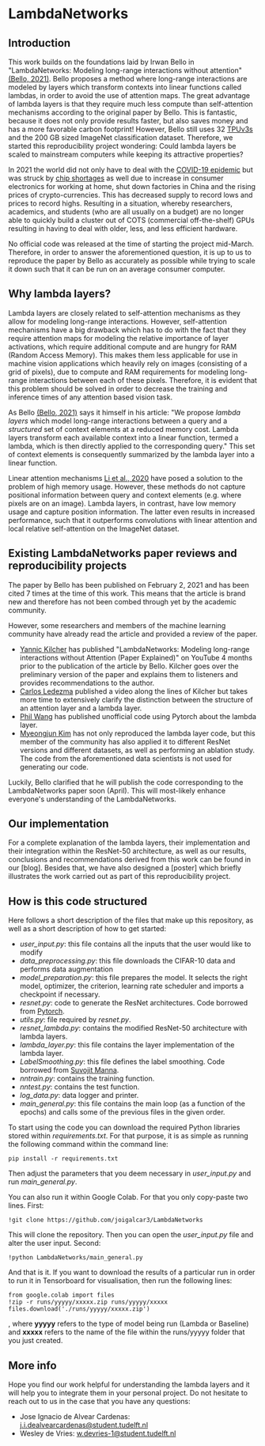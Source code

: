 # LambdaNetworks


## Introduction
This work builds on the foundations laid by Irwan Bello in "LambdaNetworks: Modeling long-range interactions without attention" 
[(Bello, 2021)](https://arxiv.org/abs/2102.08602). Bello proposes a method where long-range interactions are modeled by layers which 
transform contexts into linear functions called lambdas, in order to avoid the use of attention maps. The great advantage 
of lambda layers is that they require much less compute than self-attention mechanisms according to the original paper 
by Bello. This is fantastic, because it does not only provide results faster, but also saves money and has a more 
favorable carbon footprint! However, Bello still uses 32 [TPUv3s](https://cloud.google.com/tpu) and the 
200 GB sized ImageNet classification dataset. Therefore, we started this reproducibility project wondering: Could lambda 
layers be scaled to mainstream computers while keeping its attractive properties?

In 2021 the world did not only have to deal with the [COVID-19 epidemic](https://www.who.int/emergencies/diseases/novel-coronavirus-2019) 
but was struck by [chip shortages](https://www.cnbc.com/2021/02/10/whats-causing-the-chip-shortage-affecting-ps5-cars-and-more.html) 
as well due to increase in consumer electronics for working at home, shut down factories in China and the rising prices of crypto-currencies. 
This has decreased supply to record lows and prices to record highs. Resulting in a situation, whereby researchers, academics, 
and students (who are all usually on a budget) are no longer able to quickly build a cluster out of COTS (commercial off-the-shelf) 
GPUs resulting in having to deal with older, less, and less efficient hardware.

No official code was released at the time of starting the project mid-March. Therefore, in order to answer the 
aforementioned question, it is up to us to reproduce the paper by Bello as accurately as possible while trying to scale 
it down such that it can be run on an average consumer computer.



## Why lambda layers?

Lambda layers are closely related to self-attention mechanisms as they allow for modeling long-range interactions. 
However, self-attention mechanisms have a big drawback which has to do with the fact that they require attention maps 
for modeling the relative importance of layer activations, which require additional compute and are hungry for RAM 
(Random Access Memory). This makes them less applicable for use in machine vision applications which heavily rely on 
images (consisting of a grid of pixels), due to compute and RAM requirements for modeling long-range interactions 
between each of these pixels. Therefore, it is evident that this problem should be solved in order to decrease the 
training and inference times of any attention based vision task.

As Bello [(Bello, 2021)](https://arxiv.org/abs/2102.08602) says it himself in his article: "We propose _lambda layers_ which 
model long-range interactions between a query and a _structured_ set of context elements at a reduced memory 
cost. Lambda layers transform each available context into a linear function, termed a lambda, which is then directly 
applied to the corresponding query." This set of context elements is consequently summarized by the lambda layer into a
 linear function.

Linear attention mechanisms [Li et al., 2020](https://arxiv.org/abs/2007.14902) have posed a solution to the problem of high memory usage. However, 
these methods do not capture positional information between query and context elements (e.g. where pixels are on an 
image). Lambda layers, in contrast, have low memory usage and capture position information. The latter even results in 
increased performance, such that it outperforms convolutions with linear attention and local relative self-attention on 
the ImageNet dataset.

## Existing LambdaNetworks paper reviews and reproducibility projects
The paper by Bello has been published on February 2, 2021 and has been cited 7 times at the time of this work. 
This means that the article is brand new and therefore has not been combed through yet by the academic community.

However, some researchers and members of the machine learning community have already read the article and provided a
 review of the paper. 
 * [Yannic Kilcher](https://www.youtube.com/watch?v=3qxJ2WD8p4w) 
 has published "LambdaNetworks: Modeling long-range interactions without Attention (Paper Explained)" on YouTube 4 
 months prior to the publication of the article by Bello.  Kilcher goes over the preliminary version of the paper and 
 explains them to listeners and provides recommendations to the author. 
 * [Carlos Ledezma](https://www.youtube.com/watch?v=awclKwG0_sM) 
 published a video along the lines of Kilcher but takes more time to extensively clarify the distinction between the 
 structure of an attention layer and a lambda layer.
* [Phil Wang](https://github.com/lucidrains/lambda-networks) has published unofficial code using Pytorch 
about the lambda layer. 
* [Myeongjun Kim](https://github.com/leaderj1001/LambdaNetworks) has not only 
reproduced the lambda layer code, but this member of the community has also applied it to different ResNet versions
 and different datasets, as well as performing an ablation study. 
 The code from the aforementioned data scientists is not used for generating our code.

Luckily, Bello clarified that he will publish the code corresponding to the LambdaNetworks paper soon (April). This will
 most-likely enhance everyone's understanding of the LambdaNetworks.

## Our implementation
For a complete explanation of the lambda layers, their implementation and their integration within the ResNet-50 
architecture, as well as our results, conclusions and recommendations derived from this work can be found in our [blog]. 
Besides that, we have also designed a [poster] which briefly illustrates the work carried out as part of this 
reproducibility project. 

## How is this code structured
Here follows a short description of the files that make up this repository, as well as a short description of how to get 
started:
* _user\_input.py_: this file contains all the inputs that the user would like to modify
* _data\_preprocessing.py_: this file downloads the CIFAR-10 data and performs data augmentation
* _model\_preparation.py_: this file prepares the model. It selects the right model, optimizer, the criterion, learning
  rate scheduler and imports a checkpoint if necessary.
* _resnet.py_: code to generate the ResNet architectures. Code borrowed from [Pytorch](https://github.com/pytorch/vision/blob/master/torchvision/models/resnet.py).
* _utils.py_: file required by _resnet.py_.
* _resnet\_lambda.py_: contains the modified ResNet-50 architecture with lambda layers.
* _lambda\_layer.py_: this file contains the layer implementation of the lambda layer.
* _LabelSmoothing.py_: this file defines the label smoothing. Code borrowed from [Suvojit Manna](https://gist.github.com/suvojit-0x55aa/0afb3eefbb26d33f54e1fb9f94d6b609).
* _nntrain.py_: contains the training function.
* _nntest.py_: contains the test function.
* _log\_data.py_: data logger and printer.
* _main\_general.py_: this file contains the main loop (as a function of the epochs) and calls some of the previous 
files in the given order.

To start using the code you can download the required Python libraries stored within _requirements.txt_. For that purpose,
it is as simple as running the following command within the command line:
```shell script
pip install -r requirements.txt
```
Then adjust the parameters that you deem necessary in _user\_input.py_ and run _main\_general.py_.

You can also run it within Google Colab. For that you only copy-paste two lines. First:
```shell script
!git clone https://github.com/joigalcar3/LambdaNetworks
```
This will clone the repository. Then you can open the _user\_input.py_ file and alter the user input. Second:
```shell script
!python LambdaNetworks/main_general.py
```
And that is it. If you want to download the results of a particular run in order to run it in Tensorboard for visualisation,
 then run the following lines:
 
 ```shell script
from google.colab import files
!zip -r runs/yyyyy/xxxxx.zip runs/yyyyy/xxxxx
files.download('./runs/yyyyy/xxxxx.zip')
```
, where **yyyyy** refers to the type of model being run (Lambda or Baseline) and **xxxxx** refers to the name of the file 
within the runs/yyyyy folder that you just created.

## More info

Hope you find our work helpful for understanding the lambda layers and it will help you to integrate them in your personal 
project. Do not hesitate to reach out to us in the case that you have any questions:
* Jose Ignacio de Alvear Cardenas: [j.i.dealvearcardenas@student.tudelft.nl](mailto:j.i.dealvearcardenas@student.tudelft.nl)
* Wesley de Vries: [w.devries-1@student.tudelft.nl](mailto:w.devries-1@student.tudelft.nl)

